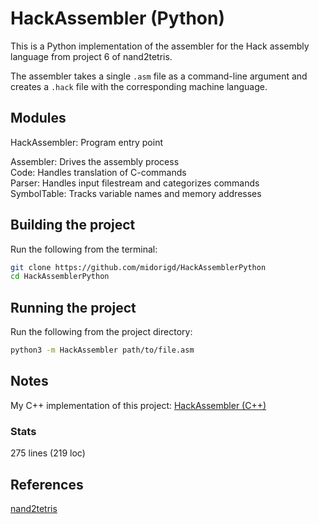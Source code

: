 # HackAssembler (Python)

This is a Python implementation of the assembler for the Hack assembly language from project 6 of nand2tetris.

The assembler takes a single `.asm` file as a command-line argument and creates a `.hack` file with the corresponding machine language.

## Modules

HackAssembler: Program entry point  

Assembler: Drives the assembly process  
Code: Handles translation of C-commands  
Parser: Handles input filestream and categorizes commands  
SymbolTable: Tracks variable names and memory addresses  

## Building the project

Run the following from the terminal:

```zsh
git clone https://github.com/midorigd/HackAssemblerPython
cd HackAssemblerPython
```

## Running the project

Run the following from the project directory:

```zsh
python3 -m HackAssembler path/to/file.asm
```

## Notes

My C++ implementation of this project: [HackAssembler (C++)](https://github.com/midorigd/HackAssemblerCpp)

### Stats

275 lines (219 loc)

## References

[nand2tetris](https://www.nand2tetris.org/course)

